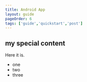 ```yaml
---
title: Android App
layout: guide
pageOrder: 6
tags: ['guide','quickstart','post']
---
```


## my special content
Here it is.

* one
* two
* three

